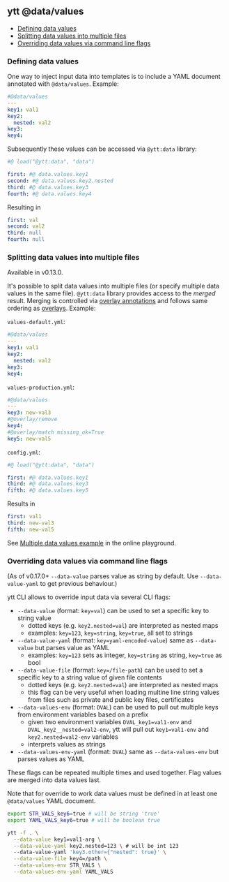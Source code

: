 ## ytt @data/values

- [Defining data values]()
- [Splitting data values into multiple files]()
- [Overriding data values via command line flags]()

### Defining data values

One way to inject input data into templates is to include a YAML document annotated with `@data/values`. Example:

```yaml
#@data/values
---
key1: val1
key2:
  nested: val2
key3:
key4:
```

Subsequently these values can be accessed via `@ytt:data` library:

```yaml
#@ load("@ytt:data", "data")

first: #@ data.values.key1
second: #@ data.values.key2.nested
third: #@ data.values.key3
fourth: #@ data.values.key4
```

Resulting in

```yaml
first: val
second: val2
third: null
fourth: null
```

### Splitting data values into multiple files

Available in v0.13.0.

It's possible to split data values into multiple files (or specify multiple data values in the same file). `@ytt:data` library provides access to the _merged_ result. Merging is controlled via [overlay annotations](lang-ref-ytt-overlay.md) and follows same ordering as [overlays](lang-ref-ytt-overlay.md#overlay-order). Example:

`values-default.yml`:

```yaml
#@data/values
---
key1: val1
key2:
  nested: val2
key3:
key4:
```

`values-production.yml`:

```yaml
#@data/values
---
key3: new-val3
#@overlay/remove
key4:
#@overlay/match missing_ok=True
key5: new-val5
```

`config.yml`:

```yaml
#@ load("@ytt:data", "data")

first: #@ data.values.key1
third: #@ data.values.key3
fifth: #@ data.values.key5
```

Results in

```yaml
first: val1
third: new-val3
fifth: new-val5
```

See [Multiple data values example](https://get-ytt.io/#example:example-multiple-data-values) in the online playground.

### Overriding data values via command line flags

(As of v0.17.0+ `--data-value` parses value as string by default. Use `--data-value-yaml` to get previous behaviour.)

ytt CLI allows to override input data via several CLI flags:

- `--data-value` (format: `key=val`) can be used to set a specific key to string value
  - dotted keys (e.g. `key2.nested=val`) are interpreted as nested maps
  - examples: `key=123`, `key=string`, `key=true`, all set to strings
- `--data-value-yaml` (format: `key=yaml-encoded-value`) same as `--data-value` but parses value as YAML
  - examples: `key=123` sets as integer, `key=string` as string, `key=true` as bool
- `--data-value-file` (format: `key=/file-path`) can be used to set a specific key to a string value of given file contents
  - dotted keys (e.g. `key2.nested=val`) are interpreted as nested maps
  - this flag can be very useful when loading multine line string values from files such as private and public key files, certificates
- `--data-values-env` (format: `DVAL`) can be used to pull out multiple keys from environment variables based on a prefix
  - given two environment variables `DVAL_key1=val1-env` and `DVAL_key2__nested=val2-env`, ytt will pull out `key1=val1-env` and `key2.nested=val2-env` variables
  - interprets values as strings
- `--data-values-env-yaml` (format: `DVAL`) same as `--data-values-env` but parses values as YAML

These flags can be repeated multiple times and used together. Flag values are merged into data values last.

Note that for override to work data values must be defined in at least one `@data/values` YAML document.

```bash
export STR_VALS_key6=true # will be string 'true'
export YAML_VALS_key6=true # will be boolean true

ytt -f . \
  --data-value key1=val1-arg \
  --data-value-yaml key2.nested=123 \ # will be int 123
  --data-value-yaml 'key3.other={"nested": true}' \
  --data-value-file key4=/path \
  --data-values-env STR_VALS \
  --data-values-env-yaml YAML_VALS
```
